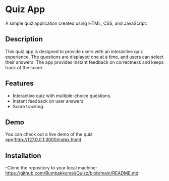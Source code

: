 # Quiz App

A simple quiz application created using HTML, CSS, and JavaScript.

## Description

This quiz app is designed to provide users with an interactive quiz experience. The questions are displayed one at a time, and users can select their answers. The app provides instant feedback on correctness and keeps track of the score.

## Features

- Interactive quiz with multiple-choice questions.
- Instant feedback on user answers.
- Score tracking.

## Demo

You can check out a live demo of the quiz app(http://127.0.0.1:3000/index.html).


## Installation

-Clone the repository to your local machine:
https://github.com/Bumbakkomal/Quizz/blob/main/README.md



